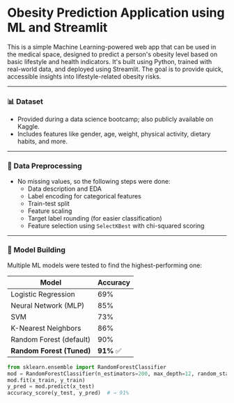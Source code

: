# Obesity Prediction Application using ML and Streamlit

This is a simple Machine Learning-powered web app that can be used in the medical space, designed to predict a person's obesity level based on basic lifestyle and health indicators. It's built using Python, trained with real-world data, and deployed using Streamlit. The goal is to provide quick, accessible insights into lifestyle-related obesity risks.

---

### 📊 Dataset

- Provided during a data science bootcamp; also publicly available on Kaggle.
- Includes features like gender, age, weight, physical activity, dietary habits, and more.

---

### 🧹 Data Preprocessing

- No missing values, so the following steps were done:
  - Data description and EDA
  - Label encoding for categorical features
  - Train-test split
  - Feature scaling
  - Target label rounding (for easier classification)
  - Feature selection using `SelectKBest` with chi-squared scoring

---

### 🤖 Model Building

Multiple ML models were tested to find the highest-performing one:

| Model                   | Accuracy |
|------------------------|----------|
| Logistic Regression    | 69%      |
| Neural Network (MLP)   | 85%      |
| SVM                    | 73%      |
| K-Nearest Neighbors    | 86%      |
| Random Forest (default)| 90%      |
| **Random Forest (Tuned)** | **91%** ✅ |

```python
from sklearn.ensemble import RandomForestClassifier
mod = RandomForestClassifier(n_estimators=200, max_depth=12, random_state=42)
mod.fit(x_train, y_train)
y_pred = mod.predict(x_test)
accuracy_score(y_test, y_pred)  # → 91%
